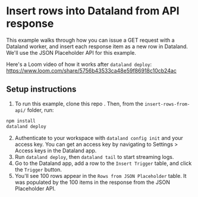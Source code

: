 # Insert rows into Dataland from API response

This example walks through how you can issue a GET request with a Dataland worker, and insert each response item as a new row in Dataland. We'll use the JSON Placeholder API for this example.

Here's a Loom video of how it works after `dataland deploy`:
https://www.loom.com/share/5756b43533ca48e59f86918c10cb24ac

## Setup instructions

1. To run this example, clone this repo . Then, from the `insert-rows-from-api/` folder, run:

```sh
npm install
dataland deploy
```

2. Authenticate to your workspace with `dataland config init` and your access key. You can get an access key by navigating to Settings > Access keys in the Dataland app.
3. Run `dataland deploy`, then `dataland tail` to start streaming logs.
4. Go to the Dataland app, add a row to the `Insert Trigger` table, and click the `Trigger` button.
5. You'll see 100 rows appear in the `Rows from JSON Placeholder` table. It was populated by the 100 items in the response from the JSON Placeholder API.
